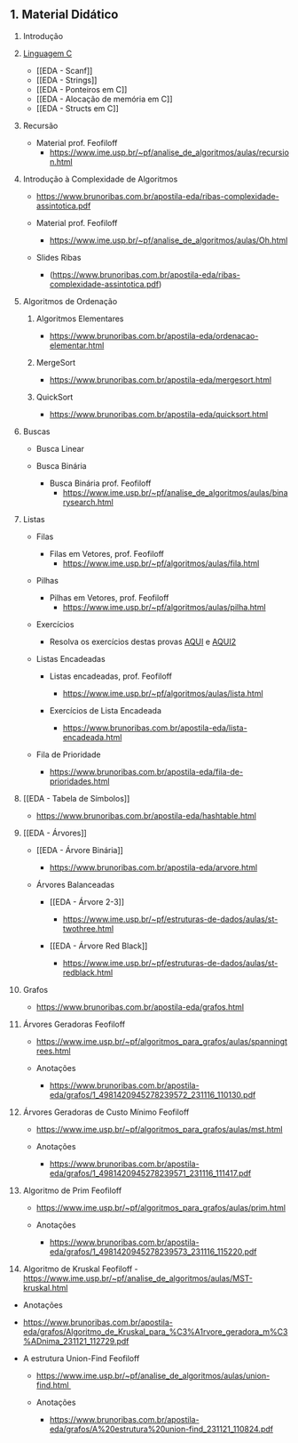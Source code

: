 ## 1. Material Didático

1. Introdução

2. [Linguagem C](https://www.brunoribas.com.br/apostila-eda/linguagem-C.html)
    - [[EDA - Scanf]]
    - [[EDA - Strings]]
    - [[EDA - Ponteiros em C]]
    - [[EDA - Alocação de memória em C]]
    - [[EDA - Structs em C]]

3. Recursão

    - Material prof. Feofiloff 
	    -  https://www.ime.usp.br/~pf/analise_de_algoritmos/aulas/recursion.html

4. Introdução à Complexidade de Algoritmos 
	- https://www.brunoribas.com.br/apostila-eda/ribas-complexidade-assintotica.pdf
	
    - Material prof. Feofiloff 
	    - https://www.ime.usp.br/~pf/analise_de_algoritmos/aulas/Oh.html
	    
    - Slides Ribas 
	    - (https://www.brunoribas.com.br/apostila-eda/ribas-complexidade-assintotica.pdf)

5. Algoritmos de Ordenação

    1. Algoritmos Elementares
	    - https://www.brunoribas.com.br/apostila-eda/ordenacao-elementar.html
	    
    2. MergeSort 
	     -  https://www.brunoribas.com.br/apostila-eda/mergesort.html
	     
    3. QuickSort 
	    - https://www.brunoribas.com.br/apostila-eda/quicksort.html

6. Buscas

    - Busca Linear
    
    - Busca Binária
        - Busca Binária prof. Feofiloff
	        - https://www.ime.usp.br/~pf/analise_de_algoritmos/aulas/binarysearch.html

7. Listas

    - Filas
        - Filas em Vetores, prof. Feofiloff
	        - https://www.ime.usp.br/~pf/algoritmos/aulas/fila.html

    - Pilhas
        - Pilhas em Vetores, prof. Feofiloff
	        - https://www.ime.usp.br/~pf/algoritmos/aulas/pilha.html

    - Exercícios
        - Resolva os exercícios destas provas [AQUI](https://www.brunoribas.com.br/aed1/provas/2/2016-2.pdf) e [AQUI2](https://www.brunoribas.com.br/aed1/provas/2/2018-2.pdf)

    - Listas Encadeadas
        - Listas encadeadas, prof. Feofiloff
	        - https://www.ime.usp.br/~pf/algoritmos/aulas/lista.html

        - Exercícios de Lista Encadeada
	        - https://www.brunoribas.com.br/apostila-eda/lista-encadeada.html

    - Fila de Prioridade 
	    - https://www.brunoribas.com.br/apostila-eda/fila-de-prioridades.html
    
8. [[EDA - Tabela de Símbolos]] 
	- https://www.brunoribas.com.br/apostila-eda/hashtable.html

9. [[EDA - Árvores]]

    - [[EDA - Árvore Binária]]
	    - https://www.brunoribas.com.br/apostila-eda/arvore.html

    - Árvores Balanceadas
        - [[EDA - Árvore 2-3]]
	        - https://www.ime.usp.br/~pf/estruturas-de-dados/aulas/st-twothree.html

        - [[EDA - Árvore Red Black]]
	        - https://www.ime.usp.br/~pf/estruturas-de-dados/aulas/st-redblack.html

10. Grafos
	- https://www.brunoribas.com.br/apostila-eda/grafos.html

 11. Árvores Geradoras Feofiloff
	 - https://www.ime.usp.br/~pf/algoritmos_para_grafos/aulas/spanningtrees.html

	 - Anotações
		 - https://www.brunoribas.com.br/apostila-eda/grafos/1_4981420945278239572_231116_110130.pdf

 12. Árvores Geradoras de Custo Mínimo Feofiloff
	 - https://www.ime.usp.br/~pf/algoritmos_para_grafos/aulas/mst.html

	 - Anotações  
		 - https://www.brunoribas.com.br/apostila-eda/grafos/1_4981420945278239571_231116_111417.pdf

 13. Algoritmo de Prim Feofiloff
	 - https://www.ime.usp.br/~pf/algoritmos_para_grafos/aulas/prim.html 
	 
	 - Anotações
		 - https://www.brunoribas.com.br/apostila-eda/grafos/1_4981420945278239573_231116_115220.pdf
 
 14.  Algoritmo de Kruskal Feofiloff
	 - https://www.ime.usp.br/~pf/analise_de_algoritmos/aulas/MST-kruskal.html 
	 
- Anotações
- https://www.brunoribas.com.br/apostila-eda/grafos/Algoritmo_de_Kruskal_para_%C3%A1rvore_geradora_m%C3%ADnima_231121_112729.pdf
		 
 - A estrutura Union-Find Feofiloff
	 - https://www.ime.usp.br/~pf/analise_de_algoritmos/aulas/union-find.html 
	 
	  - Anotações
		  - https://www.brunoribas.com.br/apostila-eda/grafos/A%20estrutura%20union-find_231121_110824.pdf